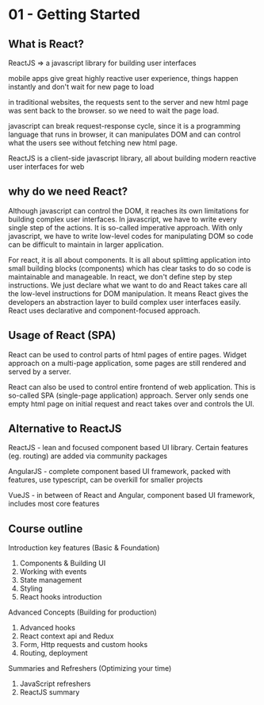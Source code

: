 # 01 - Getting Started

## What is React?

ReactJS => a javascript library for building user interfaces

mobile apps give great highly reactive user experience, things happen instantly and don't wait for new page to load

in traditional websites, the requests sent to the server and new html page was sent back to the browser. so we need to wait the page load.

javascript can break request-response cycle, since it is a programming language that runs in browser, it can manipulates DOM and can control what the users see without fetching new html page.

ReactJS is a client-side javascript library, all about building modern reactive user interfaces for web

## why do we need React?

Although javascript can control the DOM, it reaches its own limitations for building complex user interfaces. In javascript, we have to write every single step of the actions. It is so-called imperative approach. With only javascript, we have to write low-level codes for manipulating DOM so code can be difficult to maintain in larger application.

For react, it is all about components. It is all about splitting application into small building blocks (components) which has clear tasks to do so code is maintainable and manageable. In react, we don't define step by step instructions. We just declare what we want to do and React takes care all the low-level instructions for DOM manipulation. It means React gives the developers an abstraction layer to build complex user interfaces easily. React uses declarative and component-focused approach.

## Usage of React (SPA)

React can be used to control parts of html pages of entire pages. Widget approach on a multi-page application, some pages are still rendered and served by a server.

React can also be used to control entire frontend of web application. This is so-called SPA (single-page application) approach. Server only sends one empty html page on initial request and react takes over and controls the UI.

## Alternative to ReactJS

ReactJS - lean and focused component based UI library. Certain features (eg. routing) are added via community packages

AngularJS - complete component based UI framework, packed with features, use typescript, can be overkill for smaller projects

VueJS - in between of React and Angular, component based UI framework, includes most core features

## Course outline

Introduction key features (Basic & Foundation)

1. Components & Building UI
2. Working with events
3. State management
4. Styling
5. React hooks introduction

Advanced Concepts (Building for production)

1. Advanced hooks
2. React context api and Redux
3. Form, Http requests and custom hooks
4. Routing, deployment

Summaries and Refreshers (Optimizing your time)

1. JavaScript refreshers
2. ReactJS summary
